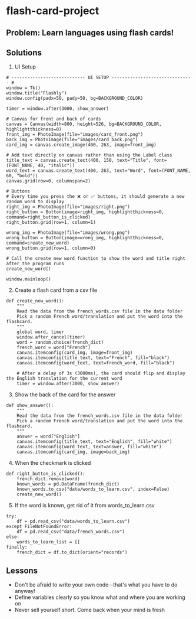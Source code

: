 # flash-card-project
## Problem: Learn languages using flash cards!
## Solutions
1. UI Setup
```
# ---------------------------- UI SETUP ------------------------------- #
window = Tk()
window.title("Flashly")
window.config(padx=50, pady=50, bg=BACKGROUND_COLOR)

timer = window.after(3000, show_answer)

# Canvas for front and back of cards
canvas = Canvas(width=800, height=526, bg=BACKGROUND_COLOR, highlightthickness=0)
front_img = PhotoImage(file="images/card_front.png")
back_img = PhotoImage(file="images/card_back.png")
card_img = canvas.create_image(400, 263, image=front_img)

# Add text directly on canvas rather than using the Label class
title_text = canvas.create_text(400, 150, text="Title", font=(FONT_NAME, 40, "italic"))
word_text = canvas.create_text(400, 263, text="Word", font=(FONT_NAME, 60, "bold"))
canvas.grid(row=0, columnspan=2)

# Buttons
# Every time you press the ❌ or ✅ buttons, it should generate a new random word to display
right_img = PhotoImage(file="images/right.png")
right_button = Button(image=right_img, highlightthickness=0, command=right_button_is_clicked)
right_button.grid(row=1, column=1)

wrong_img = PhotoImage(file="images/wrong.png")
wrong_button = Button(image=wrong_img, highlightthickness=0, command=create_new_word)
wrong_button.grid(row=1, column=0)

# Call the create new word function to show the word and title right after the program runs
create_new_word()

window.mainloop()
```
2. Create a flash card from a csv file
```
def create_new_word():
    """
    Read the data from the french_words.csv file in the data folder
    Pick a random French word/translation and put the word into the flashcard.
    """
    global word, timer
    window.after_cancel(timer)
    word = random.choice(french_dict)
    french_word = word["French"]
    canvas.itemconfig(card_img, image=front_img)
    canvas.itemconfig(title_text, text="French", fill="black")
    canvas.itemconfig(word_text, text=french_word, fill="black")

    # After a delay of 3s (3000ms), the card should flip and display the English translation for the current word
    timer = window.after(3000, show_answer)
```
3. Show the back of the card for the answer
```
def show_answer():
    """
    Read the data from the french_words.csv file in the data folder
    Pick a random French word/translation and put the word into the flashcard.
    """
    answer = word["English"]
    canvas.itemconfig(title_text, text="English", fill="white")
    canvas.itemconfig(word_text, text=answer, fill="white")
    canvas.itemconfig(card_img, image=back_img)
```
4. When the checkmark is clicked
```
def right_button_is_clicked():
    french_dict.remove(word)
    known_words = pd.DataFrame(french_dict)
    known_words.to_csv("data/words_to_learn.csv", index=False)
    create_new_word()
```
5. If the word is known, get rid of it from words_to_learn.csv
```
try:
    df = pd.read_csv("data/words_to_learn.csv")
except FileNotFoundError:
    df = pd.read_csv("data/french_words.csv")
else:
    words_to_learn_list = []
finally:
    french_dict = df.to_dict(orient="records")

```
## Lessons
- Don't be afraid to write your own code--that's what you have to do anyway!
- Define variables clearly so you know what and where you are working on
- Never sell yourself short. Come back when your mind is fresh
